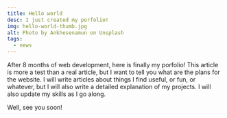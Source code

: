 ```yaml
---
title: Hello world
desc: I just created my porfolio!
img: hello-world-thumb.jpg
alt: Photo by Ankhesenamun on Unsplash
tags:
  - news
---
```


After 8 months of web development, here is finally my porfolio! This article is more a test than a real article, but I want to tell you what are the plans for the website.
I will write articles about things I find useful, or fun, or whatever, but I will also write a detailed explanation of my projects.
I will also update my skills as I go along.

Well, see you soon!
